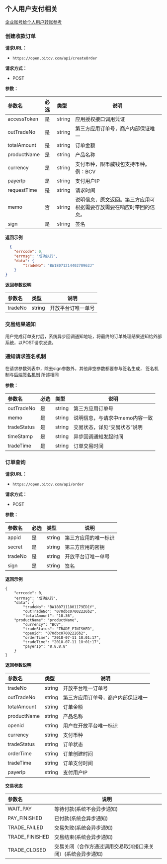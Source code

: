 ## 个人用户支付相关

[企业账号给个人用户转账参考](./tran.md)  


### 创建收款订单

**请求URL：** 
- ` https://open.bitcv.com/api/createOrder `

**请求方式：**
- POST 

**参数：** 

|参数名|必选|类型|说明|
|:----    |:---|:----- |-----   |
|accessToken |是  |string |应用授权接口调用凭证   |
|outTradeNo |是  |string |第三方应用订单号，商户内部保证唯一   |
|totalAmount     |是  |string | 订单金额    |
|productName     |是 |string | 产品名称    | 
|currency     |是  |string | 支付币种，限币威钱包支持币种。例：BCV  |
|payerIp     |是  |string | 支付用户IP    |
|requestTime     |是  |string | 请求时间    |
|memo     |否  |string | 说明信息，原文返回。第三方应用可根据需要存放需要在响应时带回的信息。|
|sign     |是  |string | 签名    |

 **返回示例**

```  JSON
  {
    "errcode": 0,
    "errmsg": "成功执行",
    "data": {
        "tradeNo": "BW1807121440270962J"
    }
}
```

 **返回参数说明** 

|参数名|类型|说明|
|:-----  |:-----|-----|
|tradeNo |string   |开放平台订唯一单号  |


### 交易结果通知

用户完成订单支付后，系统异步回调通知地址，将最终的订单处理结果通知给外部系统，以POST请求发送。

### 通知请求签名机制

在请求参数列表中，除去sign参数外，其他非空参数都要参与签名生成， 签名机制与[后端签名机制](./sign.md) 所述相同

**参数：** 

|参数名|必选|类型|说明|
|:----    |:---|:----- |-----   |
|outTradeNo |是  |string |第三方应用订单号   |
|memo |是  |string | 说明信息，与请求中memo内容一致    |
|tradeStatus |是  |string |交易状态，详见“交易状态”说明|
|timeStamp     |是  |string | 异步回调通知发起时间    |
|tradeTime     |是  |string | 订单交易时间    |


### 订单查询

**请求URL：** 
- ` https://open.bitcv.com/api/order `
  
**请求方式：**
- POST 

**参数：** 

|参数名|必选|类型|说明|
|:----    |:---|:----- |-----   |
|appid |是  |string |第三方应用的唯一标识   |
|secret |是  |string | 第三方应用的密钥    |
|tradeNo |是  |string |开放平台订唯一单号|
|sign     |是  |string | 签名    |

 **返回示例**

``` 
{
    "errcode": 0,
    "errmsg": "成功执行",
    "data": {
        "tradeNo": "BW1807111801179ED1Y",
        "outTradeNo": "070dbc07002226b2",
        "totalAmount": "10.36",
	"productName": "productName",
        "currency": "BCV",
        "tradeStatus": "TRADE_FINISHED",
        "openid": "070dbc07002226b2",
        "orderTime": "2018-07-11 18:01:17",
        "tradeTime": "2018-07-11 18:01:17",
        "payerIp": "8.8.8.8"
    }
}
```

 **返回参数说明** 

|参数名|类型|说明|
|:-----  |:-----|-----                           |
|tradeNo |string   |开放平台唯一订单号  |
|outTradeNo |string   |第三方应用订单号，商户内部保证唯一  |
|totalAmount     |string | 订单金额    |
|productName     |string | 产品名称    |
|openid     |string | 用户在开放平台唯一标识    |
|currency     |string | 支付币种    |
|tradeStatus |string |订单状态   |
|orderTime |string |订单创建时间   |
|tradeTime |string |订单支付时间   |
|payerIp     |string | 支付用户IP    |

 **交易状态** 

|参数名|说明|
|:-----  |-----                           |
|WAIT_PAY  |等待付款(系统不会异步通知)  |
|PAY_FINISHED |已付款(系统会异步通知) |
|TRADE_FAILED |交易失败(系统会异步通知)  |
|TRADE_FINISHED |交易结束(系统会异步通知)  |
|TRADE_CLOSED |交易关闭（合作方通过调用交易取消接口来关闭）(系统会异步通知) |

